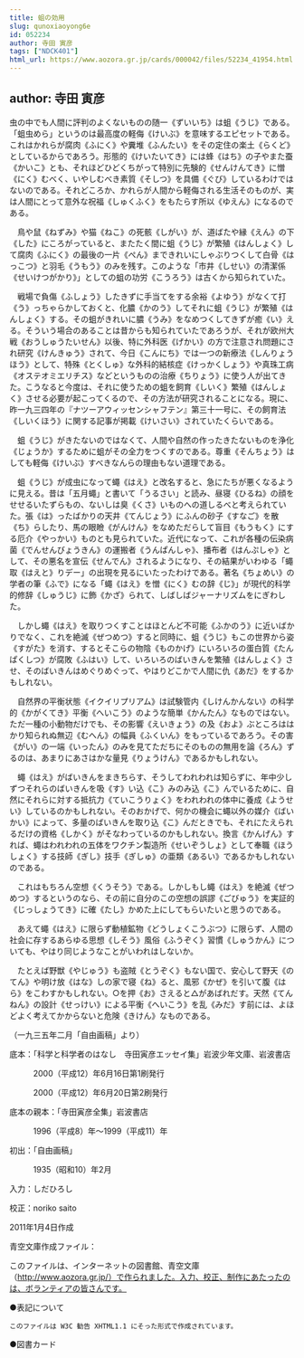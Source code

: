 ```yaml
---
title: 蛆の効用
slug: qunoxiaoyong6e
id: 052234
author: 寺田 寅彦
tags: ["NDCK401"]
html_url: https://www.aozora.gr.jp/cards/000042/files/52234_41954.html
---
```


## author: 寺田 寅彦

虫の中でも人間に評判のよくないものの随一《ずいいち》は蛆《うじ》である。「蛆虫めら」というのは最高度の軽侮《けいぶ》を意味するエピセットである。これはかれらが腐肉《ふにく》や糞堆《ふんたい》をその定住の楽土《らくど》としているからであろう。形態的《けいたいてき》には蜂《はち》の子やまた蚕《かいこ》とも、それほどひどくちがって特別に先験的《せんけんてき》に憎《にく》むべく、いやしむべき素質《そしつ》を具備《ぐび》しているわけではないのである。それどころか、かれらが人間から軽侮される生活そのものが、実は人間にとって意外な祝福《しゅくふく》をもたらす所以《ゆえん》になるのである。

　鳥や鼠《ねずみ》や猫《ねこ》の死骸《しがい》が、道ばたや縁《えん》の下《した》にころがっていると、またたく間に蛆《うじ》が繁殖《はんしょく》して腐肉《ふにく》の最後の一片《ぺん》まできれいにしゃぶりつくして白骨《はっこつ》と羽毛《うもう》のみを残す。このような「市井《しせい》の清潔係《せいけつがかり》」としての蛆の功労《こうろう》は古くから知られていた。

　戦場で負傷《ふしょう》したきずに手当てをする余裕《よゆう》がなくて打《う》っちゃらかしておくと、化膿《かのう》してそれに蛆《うじ》が繁殖《はんしょく》する。その蛆がきれいに膿《うみ》をなめつくしてきずが癒《い》える。そういう場合のあることは昔からも知られていたであろうが、それが欧州大戦《おうしゅうたいせん》以後、特に外科医《げかい》の方で注意され問題にされ研究《けんきゅう》されて、今日《こんにち》では一つの新療法《しんりょうほう》として、特殊《とくしゅ》な外科的結核症《けっかくしょう》や真珠工病《オステオミエリチス》などというものの治療《ちりょう》に使う人が出てきた。こうなると今度は、それに使うための蛆を飼育《しいく》繁殖《はんしょく》させる必要が起こってくるので、その方法が研究されることになる。現に、昨一九三四年の『ナツーアウィッセンシャフテン』第三十一号に、その飼育法《しいくほう》に関する記事が掲載《けいさい》されていたくらいである。

　蛆《うじ》がきたないのではなくて、人間や自然の作ったきたないものを浄化《じょうか》するために蛆がその全力をつくすのである。尊重《そんちょう》はしても軽侮《けいぶ》すべきなんらの理由もない道理である。

　蛆《うじ》が成虫になって蠅《はえ》と改名すると、急にたちが悪くなるように見える。昔は「五月蠅」と書いて「うるさい」と読み、昼寝《ひるね》の顔をせせるいたずらもの、ないしは臭《くさ》いものへの道しるべと考えられていた。張《は》ったばかりの天井《てんじょう》にふんの砂子《すなご》を散《ち》らしたり、馬の眼瞼《がんけん》をなめただらして盲目《もうもく》にする厄介《やっかい》ものとも見られていた。近代になって、これが各種の伝染病菌《でんせんびょうきん》の運搬者《うんぱんしゃ》、播布者《はんぷしゃ》として、その悪名を宣伝《せんでん》されるようになり、その結果がいわゆる「蠅取《はえと》りデー」の出現を見るにいたったわけである。著名《ちょめい》の学者の筆《ふで》になる「蠅《はえ》を憎《にく》むの辞《じ》」が現代的科学的修辞《しゅうじ》に飾《かざ》られて、しばしばジャーナリズムをにぎわした。

　しかし蠅《はえ》を取りつくすことはほとんど不可能《ふかのう》に近いばかりでなく、これを絶滅《ぜつめつ》すると同時に、蛆《うじ》もこの世界から姿《すがた》を消す、するとそこらの物陰《ものかげ》にいろいろの蛋白質《たんぱくしつ》が腐敗《ふはい》して、いろいろのばいきんを繁殖《はんしょく》させ、そのばいきんはめぐりめぐって、やはりどこかで人間に仇《あだ》をするかもしれない。

　自然界の平衡状態《イクイリプリアム》は試験管内《しけんかんない》の科学的《かがくてき》平衡《へいこう》のような簡単《かんたん》なものではない。ただ一種の小動物だけでも、その影響《えいきょう》の及《およ》ぶところははかり知られぬ無辺《むへん》の幅員《ふくいん》をもっているであろう。その害《がい》の一端《いったん》のみを見てただちにそのものの無用を論《ろん》ずるのは、あまりにあさはかな量見《りょうけん》であるかもしれない。

　蠅《はえ》がばいきんをまきちらす、そうしてわれわれは知らずに、年中少しずつそれらのばいきんを吸《す》い込《こ》みのみ込《こ》んでいるために、自然にそれらに対する抵抗力《ていこうりょく》をわれわれの体中に養成《ようせい》しているのかもしれない。そのおかげで、何かの機会に蠅以外の媒介《ばいかい》によって、多量のばいきんを取り込《こ》んだときでも、それにたえられるだけの資格《しかく》がそなわっているのかもしれない。換言《かんげん》すれば、蠅はわれわれの五体をワクチン製造所《せいぞうしょ》として奉職《ほうしょく》する技師《ぎし》技手《ぎしゅ》の亜類《あるい》であるかもしれないのである。

　これはもちろん空想《くうそう》である。しかしもし蠅《はえ》を絶滅《ぜつめつ》するというのなら、その前に自分のこの空想の誤謬《ごびゅう》を実証的《じっしょうてき》に確《たし》かめた上にしてもらいたいと思うのである。

　あえて蠅《はえ》に限らず動植鉱物《どうしょくこうぶつ》に限らず、人間の社会に存するあらゆる思想《しそう》風俗《ふうぞく》習慣《しゅうかん》についても、やはり同じようなことがいわれはしないか。

　たとえば野獣《やじゅう》も盗賊《とうぞく》もない国で、安心して野天《のてん》や明け放《はな》しの家で寝《ね》ると、風邪《かぜ》を引いて腹《はら》をこわすかもしれない。○を押《お》さえると△があばれだす。天然《てんねん》の設計《せっけい》による平衡《へいこう》を乱《みだ》す前には、よほどよく考えてかからないと危険《きけん》なものである。

（一九三五年二月「自由画稿」より）













底本：「科学と科学者のはなし　寺田寅彦エッセイ集」岩波少年文庫、岩波書店

　　　2000（平成12）年6月16日第1刷発行

　　　2000（平成12）年6月20日第2刷発行

底本の親本：「寺田寅彦全集」岩波書店

　　　1996（平成8）年～1999（平成11）年

初出：「自由画稿」

　　　1935（昭和10）年2月

入力：しだひろし

校正：noriko saito

2011年1月4日作成

青空文庫作成ファイル：

このファイルは、インターネットの図書館、青空文庫（http://www.aozora.gr.jp/）で作られました。入力、校正、制作にあたったのは、ボランティアの皆さんです。











●表記について


	このファイルは W3C 勧告 XHTML1.1 にそった形式で作成されています。







●図書カード